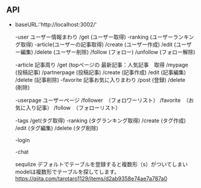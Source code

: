 ## API
* baseURL:'http://localhost:3002/'

    -user ユーザー情報まわり
        /get (ユーザー取得)
             -ranking (ユーザーランキング取得)
             -article(ユーザーの記事取得)
        /create (ユーザー作成)
        /edit (ユーザー編集)
        /delete (ユーザー削除)
        /follow (フォロー)
        /unfollow (フォロー解除)

    -article 記事周り
        /get (topページの 最新記事：人気記事　取得 
            /mypage (投稿記事)
            /partnerpage (投稿記事)
        /create (記事作成)
        /edit (記事編集)
        /delete (記事削除)
        -favorite 記事お気に入りまわり
            /post (登録)
            /delete　(削除)

    -userpage ユーザーページ
        /follower　（フォロワーリスト）
        /favorite　（お気に入り記事）
        /follow　（フォローリスト）
        
    -tags
        /get(タグ取得)
            -ranking (タグランキング取得)
        /create (タグ作成)
        /edit (タグ編集)
        /delete (タグ削除)

    -login

    -chat


    
    sequlize
    デフォルトでテーブルを登録すると複数形（s）がついてしまいmodelは複数形でテーブルを探してします。
    https://qiita.com/tarotaro1129/items/d2ab9358e74ae7a787a0

    <!-- 
    　画像ファイルをバックエンドサーバに直接保存(firebase使用？)
    　
     -->